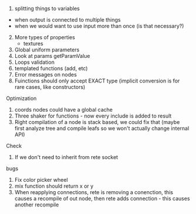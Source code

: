 1. splitting things to variables
 - when output is connected to multiple things
 - when we would want to use input more than once (is that necessary?)
2. More types of properties
    - textures
3. Global uniform parameters
4. Look at params getParamValue
5. Loops validation
6. templated functions (add, etc)
7. Error messages on nodes
8. Fuinctions should only accept EXACT type (implicit conversion is for rare cases, like constructors)

Optimization
1. coords nodes could have a global cache
2. Three shaker for functions - now every include is added to result
3. Right compilation of a node is stack based, we could fix that (maybe first analyze tree and compile leafs so we won't actually change internal API)

Check
1. If we don't need to inherit from rete socket

bugs
1. Fix color picker wheel
2. mix function should return x or y
3. When reapplying connections, rete is removing a conenction, this causes a recompile of out node, then rete adds connection - this causes another recompile